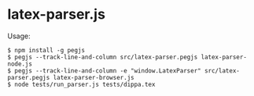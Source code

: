 latex-parser.js
===============

Usage:

```
$ npm install -g pegjs
$ pegjs --track-line-and-column src/latex-parser.pegjs latex-parser-node.js
$ pegjs --track-line-and-column -e "window.LatexParser" src/latex-parser.pegjs latex-parser-browser.js
$ node tests/run_parser.js tests/dippa.tex
```
